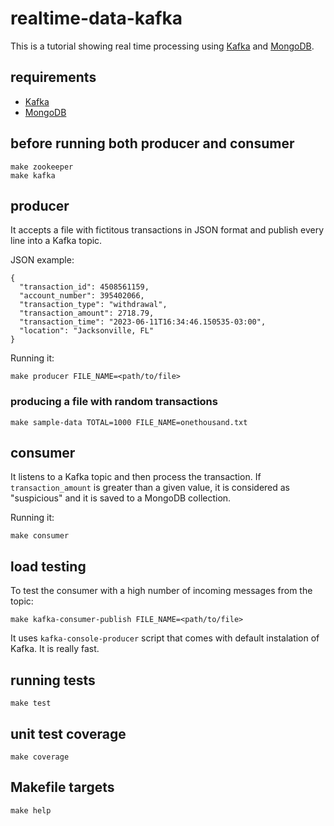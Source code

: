 # realtime-data-kafka

This is a tutorial showing real time processing using [Kafka](https://kafka.apache.org/) and [MongoDB](https://www.mongodb.com/).

## requirements
- [Kafka](https://kafka.apache.org/)
- [MongoDB](https://www.mongodb.com/)

## before running both producer and consumer

```
make zookeeper
make kafka
```

## producer

It accepts a file with fictitous transactions in JSON format and publish every line into a Kafka topic.

JSON example:

```
{
  "transaction_id": 4508561159,
  "account_number": 395402066,
  "transaction_type": "withdrawal",
  "transaction_amount": 2718.79,
  "transaction_time": "2023-06-11T16:34:46.150535-03:00",
  "location": "Jacksonville, FL"
}
```

Running it:

```
make producer FILE_NAME=<path/to/file>
```

### producing a file with random transactions

```
make sample-data TOTAL=1000 FILE_NAME=onethousand.txt
```

## consumer

It listens to a Kafka topic and then process the transaction. If `transaction_amount` is greater than a given value, it is considered as "suspicious" and it is saved to a MongoDB collection.

Running it:

```
make consumer
```

## load testing

To test the consumer with a high number of incoming messages from the topic:

```
make kafka-consumer-publish FILE_NAME=<path/to/file>
```

It uses `kafka-console-producer` script that comes with default instalation of Kafka. It is really fast.

## running tests

```
make test
```

## unit test coverage

```
make coverage
```

## Makefile targets

```
make help
```